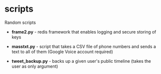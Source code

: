 scripts
=======

Random scripts

- **frame2.py**         - redis framework that enables logging and secure storing of keys

- **masstxt.py**        - script that takes a CSV file of phone numbers and sends a text to all of them (Google Voice account required)

- **tweet_backup.py**   - backs up a given user's public timeline (takes the user as only argument)
